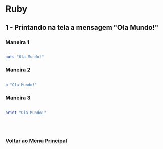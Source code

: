 # Ruby

## 1 - Printando na tela a mensagem "Ola Mundo!"

### Maneira 1

```Ruby

puts "Ola Mundo!"

```

### Maneira 2

```Ruby

p "Ola Mundo!"

```

### Maneira 3

```Ruby

print "Ola Mundo!"

```

<br><br>

### [Voltar ao Menu Principal](../Ola-Mundo.md)